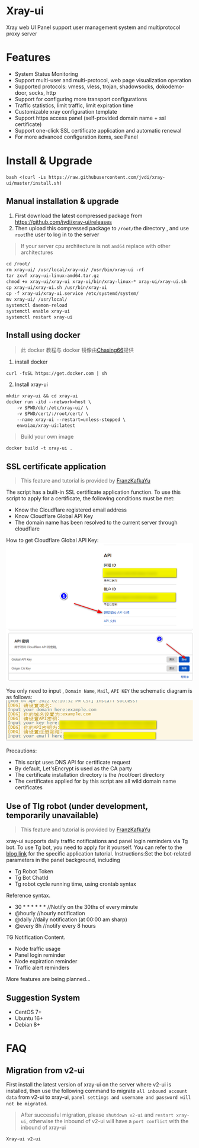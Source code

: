 # Xray-ui
Xray web UI Panel support user management system and multiprotocol proxy server

# Features

- System Status Monitoring
- Support multi-user and multi-protocol, web page visualization operation
- Supported protocols: vmess, vless, trojan, shadowsocks, dokodemo-door, socks, http
- Support for configuring more transport configurations
- Traffic statistics, limit traffic, limit expiration time
- Customizable xray configuration template
- Support https access panel (self-provided domain name + ssl certificate)
- Support one-click SSL certificate application and automatic renewal
- For more advanced configuration items, see Panel

# Install & Upgrade

```
bash <(curl -Ls https://raw.githubusercontent.com/jvdi/xray-ui/master/install.sh)
```

## Manual installation & upgrade

1. First download the latest compressed package from https://github.com/jvdi/xray-ui/releases
2. Then upload this compressed package to `/root/`the directory , and use `root`the user to log in to the server

> If your server cpu architecture is not `amd64` replace with other architectures

```
cd /root/
rm xray-ui/ /usr/local/xray-ui/ /usr/bin/xray-ui -rf
tar zxvf xray-ui-linux-amd64.tar.gz
chmod +x xray-ui/xray-ui xray-ui/bin/xray-linux-* xray-ui/xray-ui.sh
cp xray-ui/xray-ui.sh /usr/bin/xray-ui
cp -f xray-ui/xray-ui.service /etc/systemd/system/
mv xray-ui/ /usr/local/
systemctl daemon-reload
systemctl enable xray-ui
systemctl restart xray-ui
```

## Install using docker

> 此 docker 教程与 docker 镜像由[Chasing66](https://github.com/Chasing66)提供

1. install docker

```shell
curl -fsSL https://get.docker.com | sh
```

2. Install xray-ui

```shell
mkdir xray-ui && cd xray-ui
docker run -itd --network=host \
    -v $PWD/db/:/etc/xray-ui/ \
    -v $PWD/cert/:/root/cert/ \
    --name xray-ui --restart=unless-stopped \
    enwaiax/xray-ui:latest
```

> Build your own image

```shell
docker build -t xray-ui .
```

## SSL certificate application

> This feature and tutorial is provided by [FranzKafkaYu](https://github.com/FranzKafkaYu)

The script has a built-in SSL certificate application function. To use this script to apply for a certificate, the following conditions must be met:

- Know the Cloudflare registered email address
- Know Cloudflare Global API Key
- The domain name has been resolved to the current server through cloudflare

How to get Cloudflare Global API Key:
    ![](media/bda84fbc2ede834deaba1c173a932223.png)
    ![](media/d13ffd6a73f938d1037d0708e31433bf.png)

You only need to input , `Domain Name`, `Mail`, `API KEY` the schematic diagram is as follows:
        ![](media/2022-04-04_141259.png)

Precautions:

- This script uses DNS API for certificate request
- By default, Let'sEncrypt is used as the CA party
- The certificate installation directory is the /root/cert directory
- The certificates applied for by this script are all wild domain name certificates

## Use of Tlg robot (under development, temporarily unavailable)

> This feature and tutorial is provided by [FranzKafkaYu](https://github.com/FranzKafkaYu)

xray-ui supports daily traffic notifications and panel login reminders via Tg bot. To use Tg bot, you need to apply for it yourself. You can refer to the [blog link](https://coderfan.net/how-to-use-telegram-bot-to-alarm-you-when-someone-login-into-your-vps.html) for the specific application tutorial. Instructions:Set the bot-related parameters in the panel background, including

- Tg Robot Token
- Tg Bot ChatId
- Tg robot cycle running time, using crontab syntax 

Reference syntax.
- 30 * * * * * * //Notify on the 30ths of every minute
- @hourly //hourly notification
- @daily //daily notification (at 00:00 am sharp)
- @every 8h //notify every 8 hours  

TG Notification Content.
- Node traffic usage
- Panel login reminder
- Node expiration reminder
- Traffic alert reminders  

More features are being planned...
## Suggestion System

- CentOS 7+
- Ubuntu 16+
- Debian 8+

# FAQ

## Migration from v2-ui

First install the latest version of xray-ui on the server where v2-ui is installed, then use the following command to migrate `all inbound account data` from v2-ui to xray-ui, `panel settings and username and password will not be migrated`.

> After successful migration, please `shutdown v2-ui` and `restart xray-ui`, otherwise the inbound of v2-ui will have a `port conflict` with the inbound of xray-ui

```
Xray-ui v2-ui
```